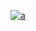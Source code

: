 [
![a](https://user-images.githubusercontent.com/52860492/62005866-4f180980-b131-11e9-93e7-348bb0f75c69.png)
](https://newsmania.club/?p=22)
